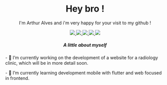 <h1 align='center'>Hey bro !</h1> 

<p align='center'>I'm Arthur Alves and i'm very happy for your visit to my github !</p>

<div align='center'>
  <a href="https://twitter.com/it_sArthurAlves/">
    <img src="https://img.shields.io/badge/-Twitter-00ACEE?style=flat-square&labelColor=00ACEE&logo=twitter&logoColor=white" />
  </a>
  <a href="https://t.me/it_sarthuralves/">
    <img src="https://img.shields.io/badge/-Telegram-0088CC?style=flat-square&logo=telegram&logoColor=white" />
  </a>
  <a href="mailto:itsarthuralves@gmail.com">
    <img src="https://img.shields.io/badge/-Gmail-dd4b39?style=flat-square&logo=Gmail&logoColor=white" />
  </a>
  <a href="https://www.linkedin.com/in/arthur-alves-78a63a161/">
    <img src="https://img.shields.io/badge/-Linkedin-0976b4?style=flat-square&logo=Linkedin&logoColor=white" />
  </a>
  <a href="https://arreys.github.io/">
    <img src="https://img.shields.io/badge/-Website-5F2D48?style=flat-square&logo=appveyor&logoColor=white" />
  </a>
</div>


<h5 align='center'>A little about myself</h5>
<p align='left'>- 🔭 I’m currently working on the development of a website for a radiology clinic, which will be in more detail soon.</p>
<p align='left'>- 🌱 I’m currently learning development mobile with flutter and web focused in frontend.</p>
<!-- 👯 I’m looking to collaborate on ...
- 🤔 I’m looking for help with ...
- 💬 Ask me about ...
- 📫 How to reach me: ...
- 😄 Pronouns: ...
- ⚡ Fun fact: ...
-->
